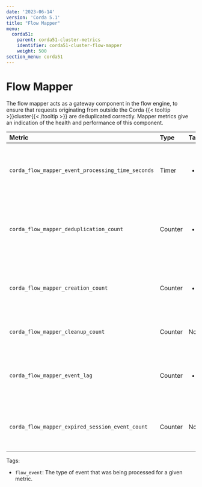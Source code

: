 ```yaml
---
date: '2023-06-14'
version: 'Corda 5.1'
title: "Flow Mapper"
menu:
  corda51:
    parent: corda51-cluster-metrics
    identifier: corda51-cluster-flow-mapper
    weight: 500
section_menu: corda51
---
```


# Flow Mapper

The flow mapper acts as a gateway component in the flow engine, to ensure that requests originating from outside the
Corda {{< tooltip >}}cluster{{< /tooltip >}} are deduplicated correctly. Mapper metrics give an indication of the health and performance of this component.

<style>
table th:first-of-type {
    width: 25%;
}
table th:nth-of-type(2) {
    width: 10%;
}
table th:nth-of-type(3) {
    width: 20%;
}
table th:nth-of-type(4) {
    width: 45%;
}
</style>

| Metric | Type | Tags | Description |
| :----------- | :----------- | :----------- | :----------- |
| `corda_flow_mapper_event_processing_time_seconds` | Timer | <ul><li>`flow_event`</li></ul> | The time it took to process a single message in the flow mapper. |
| `corda_flow_mapper_deduplication_count` | Counter | <ul><li>`flow_event`</li></ul> | The number of events dropped due to deduplication of start events by the mapper. |
| `corda_flow_mapper_creation_count` | Counter | <ul><li>`flow_event`</li></ul> | The number of new {{< tooltip >}}states{{< /tooltip >}} being created. |
| `corda_flow_mapper_cleanup_count` | Counter | None | The number of states being cleaned up. |
| `corda_flow_mapper_event_lag` | Counter | <ul><li>`flow_event`</li></ul> | The time between a mapper event being published and processed. |
| `corda_flow_mapper_expired_session_event_count` | Counter | None | The number of expired session events dropped by the mapper. |

Tags:
* `flow_event`: The type of event that was being processed for a given metric.